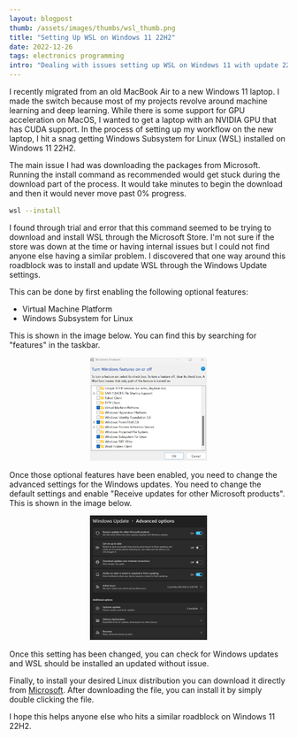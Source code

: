 ```yaml
---
layout: blogpost
thumb: /assets/images/thumbs/wsl_thumb.png
title: "Setting Up WSL on Windows 11 22H2"
date: 2022-12-26
tags: electronics programming
intro: "Dealing with issues setting up WSL on Windows 11 with update 22H2."
---
```


I recently migrated from an old MacBook Air to a new Windows 11 laptop. I made the switch because most of my projects revolve around machine learning and deep learning. While there is some support for GPU acceleration on MacOS, I wanted to get a laptop with an NVIDIA GPU that has CUDA support. In the process of setting up my workflow on the new laptop, I hit a snag getting Windows Subsystem for Linux (WSL) installed on Windows 11 22H2. 

The main issue I had was downloading the packages from Microsoft. Running the install command as recommended would get stuck during the download part of the process. It would take minutes to begin the download and then it would never move past 0% progress.
```bash
wsl --install
```
I found through trial and error that this command seemed to be trying to download and install WSL through the Microsoft Store. I'm not sure if the store was down at the time or having internal issues but I could not find anyone else having a similar problem. I discovered that one way around this roadblock was to install and update WSL through the Windows Update settings.

This can be done by first enabling the following optional features:
* Virtual Machine Platform 
* Windows Subsystem for Linux

This is shown in the image below. You can find this by searching for "features" in the taskbar.
<div align="center">
<figure>
<img src="/assets/images/blogs/windows_features.png" alt="Windows 11 Features" style="width:50%">
</figure>
</div>
Once those optional features have been enabled, you need to change the advanced settings for the Windows updates. You need to change the default settings and enable "Receive updates for other Microsoft products". This is shown in the image below.
<div align="center">
<figure>
<img src="/assets/images/blogs/windows_update.png" alt="Windows 11 Updates" style="width:50%">
</figure>
</div>
Once this setting has been changed, you can check for Windows updates and WSL should be installed an updated without issue.

Finally, to install your desired Linux distribution you can download it directly from <a href="https://learn.microsoft.com/en-us/windows/wsl/install-manual#downloading-distributions" target="_blank">Microsoft</a>. After downloading the file, you can install it by simply double clicking the file.

I hope this helps anyone else who hits a similar roadblock on Windows 11 22H2.